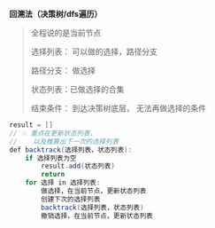 **回溯法（决策树/dfs遍历）**

>全程说的是当前节点
>
>选择列表： 可以做的选择，路径分支
>
>路径分支： 做选择
>
>状态列表：已做选择的合集
>
>结束条件： 到达决策树底层， ⽆法再做选择的条件

``` java
result = []
// 💥 重点在更新状态列表、
//    以及推算出下一次的选择列表
def backtrack(选择列表，状态列表):
    if 选择列表为空
        result.add(状态列表)
        return
    for 选择 in 选择列表:
        做选择，在当前节点，更新状态列表 
        创建下次的选择列表 
        backtrack(选择列表，状态列表) 
        撤销选择，在当前节点，更新状态列表
```